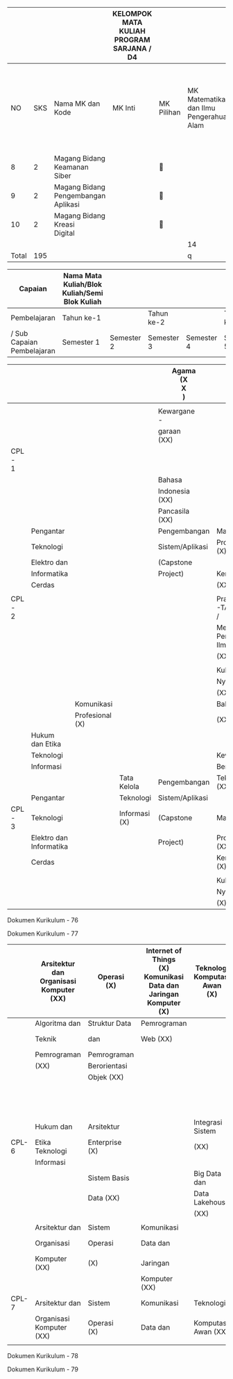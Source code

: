 |       |     |                                        | KELOMPOK MATA KULIAH PROGRAM SARJANA / D4 |               |                                                  |                                   |                                             |                                                           |                                                                                                                |  |
|-------|-----|----------------------------------------|-------------------------------------------|---------------|--------------------------------------------------|-----------------------------------|---------------------------------------------|-----------------------------------------------------------|----------------------------------------------------------------------------------------------------------------|--|
| NO    | SKS | Nama MK dan Kode                       | MK Inti                                   | MK<br>Pilihan | MK Matematika<br>dan Ilmu<br>Pengerahuan<br>Alam | Ilmu dan<br>teknologi<br>rekayasa | Teknologi<br>Informasi<br>dan<br>komunikasi | Desain Teknik<br>dan<br>eksperimen<br>berbasis<br>masalah | Pendidikan<br>umum (moral,<br>etika, sosial<br>budaya,<br>lingkungan,<br>dan<br>manajemen)<br>termasuk<br>MKWK |  |
| 8     | 2   | Magang Bidang Keamanan<br>Siber        |                                           |              |                                                  |                                   |                                             | 2                                                         |                                                                                                                |  |
| 9     | 2   | Magang Bidang<br>Pengembangan Aplikasi |                                           |              |                                                  |                                   |                                             | 2                                                         |                                                                                                                |  |
| 10    | 2   | Magang Bidang Kreasi<br>Digital        |                                           |              |                                                  |                                   |                                             | 2                                                         |                                                                                                                |  |
|       |     |                                        |                                           |               | 14                                               | 0                                 | 152                                         | 11                                                        | 18                                                                                                             |  |
| Total | 195 |                                        |                                           |               | q                                                | X                                 | y                                           | z                                                         |                                                                                                                |  |

| Capaian                       | Nama Mata Kuliah/Blok Kuliah/Semi Blok Kuliah |            |            |            |            |            |            |            |  |
|-------------------------------|-----------------------------------------------|------------|------------|------------|------------|------------|------------|------------|--|
| Pembelajaran                  | Tahun ke-1                                    |            | Tahun ke-2 |            | Tahun ke-3 |            | Tahun ke-4 |            |  |
| / Sub Capaian<br>Pembelajaran | Semester 1                                    | Semester 2 | Semester 3 | Semester 4 | Semester 5 | Semester 6 | Semester 7 | Semester 8 |  |

|               |                            |                 |               | Agama<br>(X<br>X<br>) |                                |                     |
|---------------|----------------------------|-----------------|---------------|-----------------------|--------------------------------|---------------------|
|               |                            |                 |               |                       |                                |                     |
|               |                            |                 |               | Kewargane<br>-        |                                |                     |
|               |                            |                 |               | garaan<br>(XX)        |                                |                     |
| CPL<br>-<br>1 |                            |                 |               |                       |                                |                     |
|               |                            |                 |               | Bahasa                |                                |                     |
|               |                            |                 |               | Indonesia<br>(XX)     |                                |                     |
|               |                            |                 |               | Pancasila<br>(XX)     |                                |                     |
|               | Pengantar                  |                 |               | Pengembangan          | Manajemen                      |                     |
|               | Teknologi                  |                 |               | Sistem/Aplikasi       | Proyek<br>(X)                  |                     |
|               | Elektro dan                |                 |               | (Capstone             |                                |                     |
|               | Informatika                |                 |               | Project)              | Kerja Praktik                  |                     |
|               | Cerdas                     |                 |               |                       | (XX)                           |                     |
|               |                            |                 |               |                       |                                |                     |
| CPL<br>-<br>2 |                            |                 |               |                       | Pra<br>-TA<br>/                |                     |
|               |                            |                 |               |                       | Metodologi<br>Penulisan Ilmiah | Tugas Akhir<br>(XX) |
|               |                            |                 |               |                       | (XX)                           |                     |
|               |                            |                 |               |                       |                                |                     |
|               |                            |                 |               |                       | Kuliah Kerja                   |                     |
|               |                            |                 |               |                       | Nyata Tematik                  |                     |
|               |                            |                 |               |                       | (XX)                           |                     |
|               |                            | Komunikasi      |               |                       | Bahasa Inggris                 |                     |
|               |                            | Profesional (X) |               |                       | (XX)                           |                     |
|               | Hukum dan Etika            |                 |               |                       |                                |                     |
|               | Teknologi                  |                 |               |                       | Kewirausahaan                  |                     |
|               | Informasi                  |                 |               |                       | Berbasis                       |                     |
|               |                            |                 | Tata Kelola   | Pengembangan          | Teknologi<br>(XX)              |                     |
|               | Pengantar                  |                 | Teknologi     | Sistem/Aplikasi       |                                |                     |
| CPL<br>-<br>3 | Teknologi                  |                 | Informasi (X) | (Capstone             | Manajemen                      |                     |
|               | Elektro dan<br>Informatika |                 |               | Project)              | Proyek<br>(XX)                 |                     |
|               | Cerdas                     |                 |               |                       | Kerja Praktik<br>(X)           |                     |
|               |                            |                 |               |                       |                                |                     |
|               |                            |                 |               |                       | Kuliah Kerja                   |                     |
|               |                            |                 |               |                       | Nyata Tematik                  |                     |
|               |                            |                 |               |                       | (X)                            |                     |

Dokumen Kurikulum - 76

Dokumen Kurikulum - 77

|       | Arsitektur dan<br>Organisasi<br>Komputer (XX) | Operasi<br>(X)    | Internet of<br>Things<br>(X)<br>Komunikasi<br>Data dan<br>Jaringan<br>Komputer<br>(X) | Teknologi<br>Komputasi<br>Awan<br>(X) | Pemrograman<br>Mobile<br>(XX) | Aplikasi<br>(Capstone<br>Project) |                    |                  |
|-------|-----------------------------------------------|-------------------|---------------------------------------------------------------------------------------|---------------------------------------|-------------------------------|-----------------------------------|--------------------|------------------|
|       | Algoritma dan                                 | Struktur Data     | Pemrograman                                                                           |                                       | Pemrograman                   | Interaksi                         |                    |                  |
|       | Teknik                                        | dan               | Web (XX)                                                                              |                                       | Mobile<br>(XX)                | Manusia dan                       |                    |                  |
|       | Pemrograman                                   | Pemrograman       |                                                                                       |                                       |                               | Komputer (X)                      |                    |                  |
|       | (XX)                                          | Berorientasi      |                                                                                       |                                       |                               |                                   |                    |                  |
|       |                                               | Objek (XX)        |                                                                                       |                                       |                               | Pengembangan                      | Operasional        |                  |
|       |                                               |                   |                                                                                       |                                       |                               | Sistem/Aplikasi                   | Pengembang         |                  |
|       |                                               |                   |                                                                                       |                                       |                               | (Capstone                         | (XX)               |                  |
|       |                                               |                   |                                                                                       |                                       |                               | Project) (XX)                     |                    |                  |
|       | Hukum dan                                     | Arsitektur        |                                                                                       | Integrasi Sistem                      |                               |                                   | Otomasi Sistem     | Sistem<br>Cerdas |
| CPL-6 | Etika Teknologi                               | Enterprise<br>(X) |                                                                                       | (XX)                                  |                               |                                   | (XX)               | (XX)             |
|       | Informasi                                     |                   |                                                                                       |                                       |                               |                                   |                    |                  |
|       |                                               | Sistem Basis      |                                                                                       | Big Data dan                          | Kriptografi                   |                                   | Teknologi          |                  |
|       |                                               | Data (XX)         |                                                                                       | Data Lakehouse                        | (XX)                          |                                   | Blockchain<br>(XX) |                  |
|       |                                               |                   |                                                                                       | (XX)                                  |                               |                                   |                    |                  |
|       |                                               |                   |                                                                                       |                                       |                               |                                   |                    |                  |
|       | Arsitektur dan                                | Sistem            | Komunikasi                                                                            |                                       | Jaringan                      | Desain dan                        | Skalabilitas       |                  |
|       | Organisasi                                    | Operasi           | Data dan                                                                              |                                       | Nirkabel (X)                  | Manajemen                         | dan Reliabilitas   |                  |
|       | Komputer (XX)                                 | (X)               | Jaringan                                                                              |                                       |                               | Jaringan                          | Sistem (XX)        |                  |
|       |                                               |                   | Komputer (XX)                                                                         |                                       |                               | Komputer (XX)                     |                    |                  |
| CPL-7 | Arsitektur dan                                | Sistem            | Komunikasi                                                                            | Teknologi                             | Strategi                      | Skalabilitas dan                  |                    |                  |
|       | Organisasi<br>Komputer (XX)                   | Operasi<br>(X)    | Data dan                                                                              | Komputasi<br>Awan (XX)                | Optimasi                      | Reliabilitas<br>Sistem (XX)       |                    | Sistem           |
|       |                                               |                   |                                                                                       |                                       |                               |                                   |                    |                  |

Dokumen Kurikulum - 78

Dokumen Kurikulum - 79